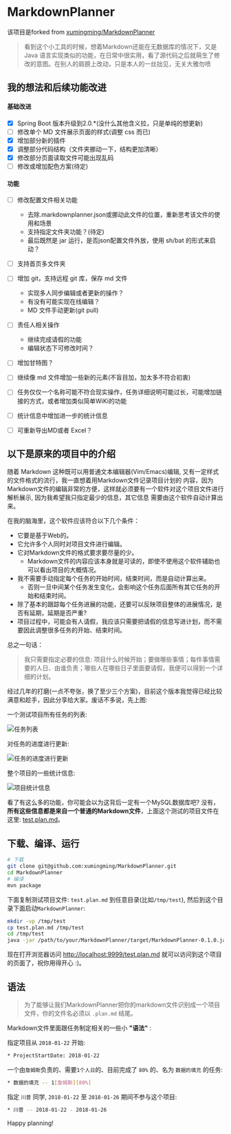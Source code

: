 # MarkdownPlanner

该项目是forked from [xumingming/MarkdownPlanner](https://github.com/xumingming/MarkdownPlanner)

>看到这个小工具的时候，想着Markdown还能在无数据库的情况下，又是 Java 语言实现类似的功能，在日常中很实用，看了源代码之后就萌生了修改的意图。在别人的肩膀上改动，只是本人的一丝拙见，无关大雅勿喷

## 我的想法和后续功能改进

#### 基础改进
- [x] Spring Boot 版本升级到2.0.*(没什么其他含义拉，只是单纯的想更新)
- [ ] 修改单个 MD 文件展示页面的样式(调整 css 而已)
- [x] 增加部分新的插件
- [x] 调整部分代码结构（文件夹挪动一下，结构更加清晰）
- [x] 修改部分页面读取文件可能出现乱码
- [ ] 修改或增加配色方案(待定)

#### 功能
- [ ] 修改配置文件相关功能
  - 去除.markdownplanner.json或挪动此文件的位置，重新思考该文件的使用和场景
  - 支持指定文件夹功能？(待定)
  - 最后既然是 jar 运行，是否json配置文件外放，使用 sh/bat 的形式来启动？
- [ ] 支持首页多文件夹
- [ ] 增加 git，支持远程 git 库，保存 md 文件
  - 实现多人同步编辑或者更新的操作？
  - 有没有可能实现在线编辑？
  - MD 文件手动更新(git pull)
- [ ] 责任人相关操作
  - 继续完成请假的功能
  - 编辑状态下可修改时间？
- [ ] 增加甘特图？
- [ ] 继续像 md 文件增加一些新的元素(不盲目加，加太多不符合初衷)
- [ ] 任务仅仅一个名称可能不符合现实操作，任务详细说明可能过长，可能增加链接的方式，或者增加类似简单WiKi的功能
- [ ] 统计信息中增加进一步的统计信息
- [ ] 可重新导出MD或者 Excel？


## 以下是原来的项目中的介绍

随着 Markdown 这种既可以用普通文本编辑器(Vim/Emacs)编辑, 又有一定样式的文件格式的流行，我一直想着用Markdown文件记录项目计划的
内容，因为Markdown文件的编辑非常的方便，这样就必须要有一个软件对这个项目文件进行解析展示, 因为我希望我只指定最少的信息，其它信息
需要由这个软件自动计算出来。

在我的脑海里，这个软件应该符合以下几个条件：

* 它要是基于Web的。
* 它允许多个人同时对项目文件进行编辑。
* 它对Markdown文件的格式要求要尽量的少。
  * Markdown文件的内容应该本身就是可读的，即使不使用这个软件辅助也可以看出项目的大概情况。
* 我不需要手动指定每个任务的开始时间，结束时间，而是自动计算出来。
  * 否则一旦中间某个任务发生变化，会影响这个任务后面所有其它任务的开始和结束时间。
* 除了基本的跟踪每个任务进展的功能，还要可以反映项目整体的进展情况，是否有延期，延期是否严重?
* 项目过程中，可能会有人请假，我应该只需要把请假的信息写进计划，而不需要因此调整很多任务的开始、结束时间。

总之一句话：

> 我只需要指定必要的信息: 项目什么时候开始；要做哪些事情；每件事情需要的人日、由谁负责；哪些人在哪些日子里面要请假，我便可以得到一个详细的计划。

经过几年的打磨(一点不夸张，换了至少三个方案)，目前这个版本我觉得已经比较满意和趁手，因此分享给大家。废话不多说，先上图:

一个测试项目所有任务的列表:

![任务列表](/images/task-list.png)

对任务的进度进行更新:

![任务的进度进行更新](/images/update-task-progress.png)

整个项目的一些统计信息:

![项目统计信息](/images/project-stat.png)

看了有这么多的功能，你可能会以为这背后一定有一个MySQL数据库吧? 没有，**所有这些信息都是来自一个普通的Markdown文件**，上面这个测试的项目文件在这里: [test.plan.md](/test.plan.md)。

## 下载、编译、运行

``` bash
# 下载
git clone git@github.com:xumingming/MarkdownPlanner.git
cd MarkdownPlanner
# 编译
mvn package
```

下面复制测试项目文件: `test.plan.md` 到任意目录(比如`/tmp/test`), 然后到这个目录下面启动`MarkdownPlanner`:

``` bash
mkdir -vp /tmp/test
cp test.plan.md /tmp/test
cd /tmp/test
java -jar /path/to/your/MarkdownPlanner/target/MarkdownPlanner-0.1.0.jar --server.port=9999
```

现在打开浏览器访问 [http://localhost:9999/test.plan.md](http://localhost:9999/test.plan.md) 就可以访问到这个项目的页面了，祝你用得开心 :)。

## 语法

> 为了能够让我们MarkdownPlanner把你的markdown文件识别成一个项目文件，你的文件名必须以 `.plan.md` 结尾。

Markdown文件里面跟任务制定相关的一些小 **"语法"** :

指定项目从 `2018-01-22` 开始:

``` bash
* ProjectStartDate: 2018-01-22
```


一个由`詹姆斯`负责的、需要`1个人日`的、目前完成了 `80%` 的、名为 `数据的填充` 的任务:

``` bash
* 数据的填充 -- 1[詹姆斯][80%]
```

指定 `川普` 同学, `2018-01-22` 至 `2018-01-26` 期间不参与这个项目:

``` bash
* 川普 -- 2018-01-22 - 2018-01-26
```

Happy planning!
